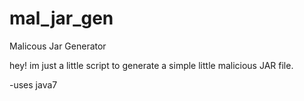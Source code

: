 # mal_jar_gen
Malicous Jar Generator

hey! im just a little script to generate a simple little malicious JAR file.

-uses java7
